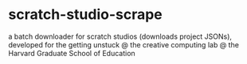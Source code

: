 # scratch-studio-scrape
a batch downloader for scratch studios (downloads project JSONs), developed for the getting unstuck @ the creative computing lab @ the Harvard Graduate School of Education
